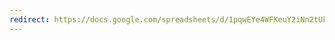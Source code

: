 ```yaml
---
redirect: https://docs.google.com/spreadsheets/d/1pqwEYe4WFKeuY2iNn2tUkbinfmoH2KBrepWLIJOHL7I
---
```


